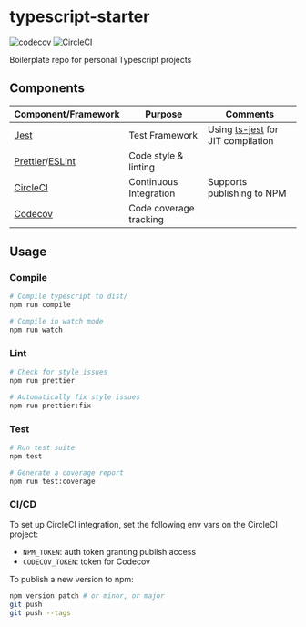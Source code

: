 # typescript-starter

[![codecov](https://codecov.io/gh/iwharris/typescript-starter/branch/master/graph/badge.svg)](https://codecov.io/gh/iwharris/typescript-starter)
[![CircleCI](https://circleci.com/gh/iwharris/typescript-starter.svg?style=svg)](https://circleci.com/gh/iwharris/typescript-starter)

Boilerplate repo for personal Typescript projects

## Components

| Component/Framework                                            | Purpose                | Comments                                                                   |
| -------------------------------------------------------------- | ---------------------- | -------------------------------------------------------------------------- |
| [Jest](https://jestjs.io/)                                     | Test Framework         | Using [ts-jest](https://github.com/kulshekhar/ts-jest) for JIT compilation |
| [Prettier](https://prettier.io/)/[ESLint](https://eslint.org/) | Code style & linting   |
| [CircleCI](https://circleci.com/)                              | Continuous Integration | Supports publishing to NPM                                                 |
| [Codecov](https://codecov.io/)                                 | Code coverage tracking |

## Usage

### Compile

```bash
# Compile typescript to dist/
npm run compile

# Compile in watch mode
npm run watch
```

### Lint

```bash
# Check for style issues
npm run prettier

# Automatically fix style issues
npm run prettier:fix
```

### Test

```bash
# Run test suite
npm test

# Generate a coverage report
npm run test:coverage
```

### CI/CD

To set up CircleCI integration, set the following env vars on the CircleCI project:

-   `NPM_TOKEN`: auth token granting publish access
-   `CODECOV_TOKEN`: token for Codecov

To publish a new version to npm:

```bash
npm version patch # or minor, or major
git push
git push --tags
```
